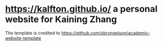 # https://kalfton.github.io/ a personal website for Kaining Zhang

The template is credited to https://github.com/sbryngelson/academic-website-template
